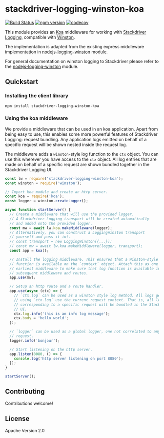 # stackdriver-logging-winston-koa

[![Build Status](https://travis-ci.com/toolsplus/stackdriver-logging-winston-koa.svg?branch=master)](https://travis-ci.com/toolsplus/stackdriver-logging-winston-koa)
[![npm version](https://badge.fury.io/js/stackdriver-logging-winston-koa.svg)](https://badge.fury.io/js/stackdriver-logging-winston-koa)
[![codecov](https://codecov.io/gh/toolsplus/stackdriver-logging-winston-koa/branch/master/graph/badge.svg)](https://codecov.io/gh/toolsplus/stackdriver-logging-winston-koa)

This module provides an [Koa](https://koajs.com) middleware for working with [Stackdriver Logging](https://cloud.google.com/logging/docs),
compatible with [Winston](https://www.npmjs.com/package/winston).

The implementation is adapted from the existing express middleware implementation
in [nodejs-logging-winston](https://github.com/googleapis/nodejs-logging-winston) module.

For general documentation on winston logging to Stackdriver please refer to the
[nodejs-logging-winston](https://github.com/googleapis/nodejs-logging-winston) module.



## Quickstart

### Installing the client library

```bash
npm install stackdriver-logging-winston-koa
```


### Using the koa middleware

We provide a middleware that can be used in an koa application. Apart from
being easy to use, this enables some more powerful features of Stackdriver
Logging: request bundling. Any application logs emitted on behalf of a specific
request will be shown nested inside the request log.

The middleware adds a `winston`-style log function to the `ctx` object. You
can use this wherever you have access to the `ctx` object. All log entries that 
are made on behalf of a specific request are shown bundled together in the 
Stackdriver Logging UI.

```javascript
const lw = require('stackdriver-logging-winston-koa');
const winston = require('winston');

// Import koa module and create an http server.
const koa = require('koa');
const logger = winston.createLogger();

async function startServer() {
  // Create a middleware that will use the provided logger.
  // A Stackdriver Logging transport will be created automatically
  // and added onto the provided logger.
  const mw = await lw.koa.makeMiddleware(logger);
  // Alternatively, you can construct a LoggingWinston transport
  // yourself and pass it int.
  // const transport = new LoggingWinston({...});
  // const mw = await lw.koa.makeMiddleware(logger, transport);
  const app = koa();

  // Install the logging middleware. This ensures that a Winston-style `log`
  // function is available on the `context` object. Attach this as one of the
  // earliest middleware to make sure that log function is available in all the
  // subsequent middleware and routes.
  app.use(mw);

  // Setup an http route and a route handler.
  app.use(async (ctx) => {
    // `ctx.log` can be used as a winston style log method. All logs generated
    // using `ctx.log` use the current request context. That is, all logs
    // corresponding to a specific request will be bundled in the Stackdriver
    // UI.
    ctx.log.info('this is an info log message');
    ctx.body = 'hello world';
  });

  // `logger` can be used as a global logger, one not correlated to any specific
  // request.
  logger.info('bonjour');

  // Start listening on the http server.
  app.listen(8080, () => {
    console.log('http server listening on port 8080');
  });
}

startServer();
```

## Contributing

Contributions welcome!

## License

Apache Version 2.0
